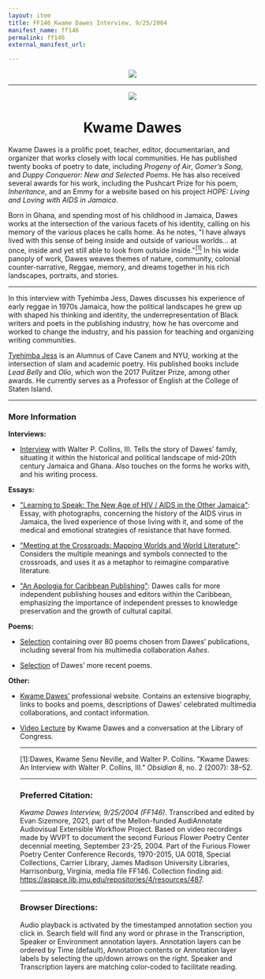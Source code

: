 ```yaml
---
layout: item
title: FF146_Kwame Dawes Interview, 9/25/2004
manifest_name: ff146
permalink: ff146
external_manifest_url: 

---
```

<!-- Add an essay or interpretive material below this line,
using HTML or markdown.  Do not modify this file above this line -->
<p style="text-align:center"><img src="https://www.jmu.edu/_images/furiousflower/furious-flower-logo.jpg"></p>
<hr>
<p style="text-align:center"><img src="https://www.sampsoniaway.org/wp-content/uploads/2014/08/Kwame.png"></p>
<h1 style="text-align:center">Kwame Dawes</h1>
<p>Kwame Dawes is a prolific poet, teacher, editor, documentarian, and organizer that works closely with local communities. He has published twenty books of poetry to date, including <i>Progeny of Air</i>, <i>Gomer’s Song</i>, and <i>Duppy Conqueror: New and Selected Poems</i>. He has also received several awards for his work, including the Pushcart Prize for his poem, <i>Inheritance</i>, and an Emmy for a website based on his project <i>HOPE: Living and Loving with AIDS in Jamaica</i>.</p>
<p>Born in Ghana, and spending most of his childhood in Jamaica, Dawes works at the intersection of the various facets of his identity, calling on his memory of the various places he calls home. As he notes, "I have always lived with this sense of being inside and outside of various worlds… at once, inside and yet still able to look from outside inside."<a href="#fn1"><sup>[1]</sup></a> In his wide panoply of work, Dawes weaves themes of nature, community, colonial counter-narrative, Reggae, memory, and dreams together in his rich landscapes, portraits, and stories.</p>
<hr>
<p>In this interview with Tyehimba Jess, Dawes discusses his experience of early reggae in 1970s Jamaica, how the political landscapes he grew up with shaped his thinking and identity, the underrepresentation of Black writers and poets in the publishing industry, how he has overcome and worked to change the industry, and his passion for teaching and organizing writing communities.</p>
<p><a href="http://www.tyehimbajess.net/index.html">Tyehimba Jess</a> is an Alumnus of Cave Canem and NYU, working at the intersection of slam and academic poetry. His published books include <i>Lead Belly</i> and <i>Olio</i>, which won the 2017 Pulitzer Prize, among other awards. He currently serves as a Professor of English at the College of Staten Island.</p>
<hr>
<h3>More Information</h3>
<b>Interviews:</b>
<ul><li><p><a href="https://www.jstor.org/stable/44489257">Interview</a> with Walter P. Collins, III. Tells the story of Dawes’ family, situating it within the historical and political landscape of mid-20th century Jamaica and Ghana. Also touches on the forms he works with, and his writing process.</p></li></ul>

<b>Essays:</b>
<ul><li><p><a href="https://www.jstor.org/stable/3042464">"Learning to Speak: The New Age of HIV / AIDS in the Other Jamaica"</a>: Essay, with photographs, concerning the history of the AIDS virus in Jamaica, the lived experience of those living with it, and some of the medical and emotional strategies of resistance that have formed.</p></li></ul>
<ul><li><p><a href="https://www.jstor.org/stable/26237308
">"Meeting at the Crossroads: Mapping Worlds and World Literature"</a>: Considers the multiple meanings and symbols connected to the crossroads, and uses it as a metaphor to reimagine comparative literature.</p></li></ul>
<ul><li><p><a href="https://www.jstor.org/stable/43487759">"An Apologia for Caribbean Publishing"</a>: Dawes calls for more independent publishing houses and editors within the Caribbean, emphasizing the importance of independent presses to knowledge preservation and the growth of cultural capital.</p></li></ul>
<b>Poems:</b>
<ul><li><p><a href="https://pionline.wordpress.com/2016/06/25/kwame-dawes-an-archive-of-online-poems">Selection</a> containing over 80 poems chosen from Dawes’ publications, including several from his multimedia collaboration <i>Ashes</i>.</p></li></ul>
<ul><li><p><a href="https://poets.org/poet/kwame-dawes">Selection</a> of Dawes’ more recent poems.</p></li></ul>
<b>Other:</b>
<ul><li><p><a href="http://kwamedawes.com/about/">Kwame Dawes’</a> professional website. Contains an extensive biography, links to books and poems, descriptions of Dawes’ celebrated multimedia collaborations, and contact information.</p></li></ul>
<ul><li><p><a href="https://youtu.be/-8PTePprTWQ">Video Lecture</a> by Kwame Dawes and a conversation at the Library of Congress.
<hr>
<p><a name="fn1">[1]</a>:Dawes, Kwame Senu Neville, and Walter P. Collins. "Kwame Dawes: An Interview with Walter P. Collins, III." <i>Obsidian</i> 8, no. 2 (2007): 38–52.</p>
<hr>
<h3>Preferred Citation:</h3>
<i>Kwame Dawes Interview, 9/25/2004 (FF146)</i>. Transcribed and edited by Evan Sizemore, 2021, part of the Mellon-funded AudiAnnotate Audiovisual Extensible Workflow Project. Based on video recordings made by WVPT to document the second Furious Flower Poetry Center decennial meeting, September 23-25, 2004. Part of the Furious Flower Poetry Center Conference Records, 1970-2015, UA 0018, Special Collections, Carrier Library, James Madison University Libraries, Harrisonburg, Virginia, media file FF146. Collection finding aid: <a href="https://aspace.lib.jmu.edu/repositories/4/resources/487">https://aspace.lib.jmu.edu/repositories/4/resources/487</a>.
<hr>
<h3>Browser Directions:</h3> 
Audio playback is activated by the timestamped annotation section you click in. Search field will find any word or phrase in the Transcription, Speaker or Environment annotation layers. Annotation layers can be ordered by Time (default), Annotation contents or Annotation layer labels by selecting the up/down arrows on the right. Speaker and Transcription layers are matching color-coded to facilitate reading.
